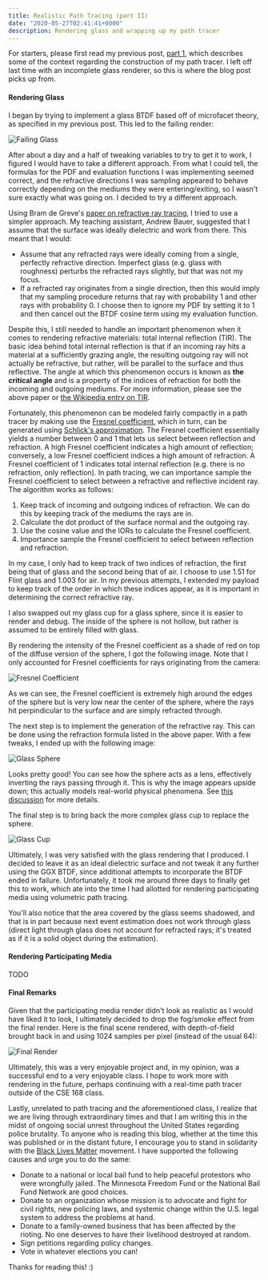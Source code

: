 ```yaml
---
title: Realistic Path Tracing (part II)
date: "2020-05-27T02:41:41+0000"
description: Rendering glass and wrapping up my path tracer
---
```


For starters, please first read my previous post, [part 1](/blog/2020-05-26-path-tracing-part-i/), which
describes some of the context regarding the construction of
my path tracer. I left off last time with an incomplete 
glass renderer, so this is where the blog post picks up from.

#### Rendering Glass

I began by trying to implement a glass BTDF based off of
microfacet theory, as specified in my previous post. This led
to the failing render:

![Failing Glass](./render0.png)

After about a day and a half of tweaking variables to try to get it
to work, I figured I would have to take a different approach. 
From what I could tell, the formulas for the PDF and evaluation functions 
I was implementing seemed correct, and the refractive directions I was 
sampling appeared to behave correctly depending on the mediums they
were entering/exiting, so I wasn't sure exactly what was going on.
I decided to try a different approach.

Using Bram de Greve's [paper on refractive ray tracing](https://graphics.stanford.edu/courses/cs148-10-summer/docs/2006--degreve--reflection_refraction.pdf), 
I tried to use a simpler approach. My teaching assistant, Andrew Bauer, 
suggested that I assume that the surface was ideally dielectric and
work from there. This meant that I would:

* Assume that any refracted rays were ideally coming from a single,
perfectly refractive direction. Imperfect glass (e.g. glass with roughness) 
perturbs the refracted rays slightly, but that was not my focus.
* If a refracted ray originates from a single direction, then this would
imply that my sampling procedure returns that ray with probability 1 and
other rays with probability 0. I choose then to ignore my PDF by setting
it to 1 and then cancel out the BTDF cosine term using my evaluation function.

Despite this, I still needed to handle an important phenomenon when it
comes to rendering refractive materials: total internal reflection (TIR).
The basic idea behind total internal reflection is that if an incoming
ray hits a material at a sufficiently grazing angle, the resulting outgoing ray
will not actually be refractive, but rather, will be parallel to the surface
and thus reflective. The angle at which this phenomenon occurs is known
as **the critical angle** and is a property of the indices of refraction
for both the incoming and outgoing mediums. For more information, please
see the above paper or [the Wikipedia entry on TIR](https://en.wikipedia.org/wiki/Total_internal_reflection).

Fortunately, this phenomenon can be modeled fairly compactly in a path
tracer by making use the [Fresnel coefficient](https://en.wikipedia.org/wiki/Fresnel_equations#Complex_amplitude_reflection_and_transmission_coefficients), 
which in turn, can be generated using [Schlick's approximation](https://en.wikipedia.org/wiki/Schlick%27s_approximation).
The Fresnel coefficient essentially yields a number between 0 and 1
that lets us select between reflection and refraction. A high Fresnel
coefficient indicates a high amount of reflection; conversely, a low
Fresnel coefficient indices a high amount of refraction. A Fresnel
coefficient of 1 indicates total internal reflection (e.g. there is no
refraction, only reflection). In path tracing, we can importance sample 
the Fresnel coefficient to select between a refractive and reflective incident ray.
The algorithm works as follows:

1. Keep track of incoming and outgoing indices of refraction. We can do
this by keeping track of the mediums the rays are in.
2. Calculate the dot product of the surface normal and the outgoing ray.
3. Use the cosine value and the IORs to calculate the Fresnel coefficient.
4. Importance sample the Fresnel coefficient to select between reflection
and refraction.

In my case, I only had to keep track of two indices of refraction, the
first being that of glass and the second being that of air. I choose to
use 1.51 for Flint glass and 1.003 for air. In my previous attempts, I
extended my payload to keep track of the order in which these indices
appear, as it is important in determining the correct refractive ray.

I also swapped out my glass cup for a glass sphere, since it is
easier to render and debug. The inside of the sphere is not hollow,
but rather is assumed to be entirely filled with glass.

By rendering the intensity of the Fresnel coefficient as a shade
of red on top of the diffuse version of the sphere, I got the
following image. Note that I only accounted for Fresnel coefficients
for rays originating from the camera:

![Fresnel Coefficient](./render1.png)

As we can see, the Fresnel coefficient is extremely high around the
edges of the sphere but is very low near the center of the sphere,
where the rays hit perpindicular to the surface and are simply
refracted through.

The next step is to implement the generation of the refractive
ray. This can be done using the refraction formula listed in the
above paper. With a few tweaks, I ended up with the following image:

![Glass Sphere](./render2.png)

Looks pretty good! You can see how the sphere acts as a lens,
effectively inverting the rays passing through it. This is why
the image appears upside down; this actually models real-world
physical phenomena. See [this discussion](https://www.quora.com/Why-crystal-clear-glass-spheres-turnn-the-image-upside-down) for more details.

The final step is to bring back the more complex glass cup 
to replace the sphere.

![Glass Cup](./render3.png)

Ultimately, I was very satisfied with the glass rendering that I
produced. I decided to leave it as an ideal dielectric surface
and not tweak it any further using the GGX BTDF, since additional
attempts to incorporate the BTDF ended in failure. Unfortunately,
it took me around three days to finally get this to work, which
ate into the time I had allotted for rendering participating 
media using volumetric path tracing.

You'll also notice that the area covered by the glass seems 
shadowed, and that is in part because next event estimation does 
not work through glass (direct light through glass does not
account for refracted rays; it's treated as if it is a solid
object during the estimation).

#### Rendering Participating Media

TODO

#### Final Remarks

Given that the participating media render didn't look as
realistic as I would have liked it to look, I ultimately decided
to drop the fog/smoke effect from the final render. Here is the
final scene rendered, with depth-of-field brought back in and
using 1024 samples per pixel (instead of the usual 64):

![Final Render](./render5.png)

Ultimately, this was a very enjoyable project and, in my opinion,
was a successful end to a very enjoyable class. I hope to work
more with rendering in the future, perhaps continuing with
a real-time path tracer outside of the CSE 168 class.

Lastly, unrelated to path tracing and the aforementioned class, I 
realize that we are living through extraordinary times and that
I am writing this in the midst of ongoing social unrest throughout
the United States regarding police brutality. To anyone who is reading 
this blog, whether at the time this was published or in the distant future, I 
encourage you to stand in solidarity with the [Black Lives Matter](https://blacklivesmatters.carrd.co/)
movement. I have supported the following causes and urge you to do the same:

* Donate to a national or local bail fund to help peaceful protestors who
were wrongfully jailed. The Minnesota Freedom Fund or the National Bail
Fund Network are good choices.
* Donate to an organization whose mission is to advocate and fight for 
civil rights, new policing laws, and systemic change within the U.S. 
legal system to address the problems at hand.
* Donate to a family-owned business that has been affected by the rioting.
No one deserves to have their livelihood destroyed at random.
* Sign petitions regarding policy changes.
* Vote in whatever elections you can!

Thanks for reading this! :)
